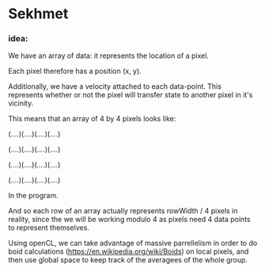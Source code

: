 # Sekhmet

### idea:

We have an array of data: it represents the location of a pixel.

Each pixel therefore has a position (x, y).

Additionally, we have a velocity attached to each data-point. This represents whether or not the pixel will transfer state to another pixel in it's vicinity.

This means that an array of 4 by 4 pixels looks like:

(....)(....)(....)(....)

(....)(....)(....)(....)

(....)(....)(....)(....)

(....)(....)(....)(....)

In the program.

And so each row of an array actually represents rowWidth / 4 pixels in reality, since the we will be working modulo 4 as pixels need 4 data points to represent themselves.

Using openCL, we can take advantage of massive parrellelism in order to do boid calculations (https://en.wikipedia.org/wiki/Boids) on local pixels, and then use global space to keep track of the averagees of the whole group.
